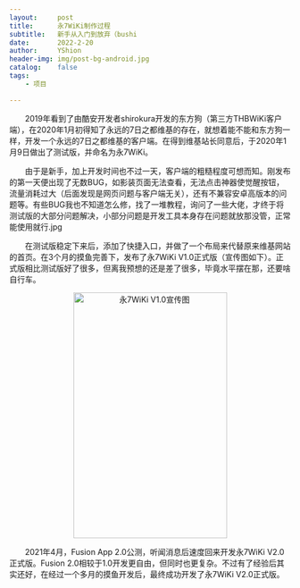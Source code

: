 ```yaml
---
layout:     post
title:      永7WiKi制作过程
subtitle:   新手从入门到放弃（bushi
date:       2022-2-20
author:     YShion
header-img: img/post-bg-android.jpg
catalog:    false
tags:
    - 项目

---
```

&emsp;&emsp;2019年看到了由酷安开发者shirokura开发的东方狗（第三方THBWiKi客户端），在2020年1月初得知了永远的7日之都维基的存在，就想着能不能和东方狗一样，开发一个永远的7日之都维基的客户端。在得到维基站长同意后，于2020年1月9日做出了测试版，并命名为永7WiKi。

&emsp;&emsp;由于是新手，加上开发时间也不过一天，客户端的粗糙程度可想而知。刚发布的第一天便出现了无数BUG，如影装页面无法查看，无法点击神器使觉醒按钮，流量消耗过大（后面发现是网页问题与客户端无关），还有不兼容安卓高版本的问题等。有些BUG我也不知道怎么修，找了一堆教程，询问了一些大佬，才终于将测试版的大部分问题解决，小部分问题是开发工具本身存在问题就放那没管，正常能使用就行.jpg

&emsp;&emsp;在测试版稳定下来后，添加了快捷入口，并做了一个布局来代替原来维基网站的首页。在3个月的摸鱼完善下，发布了永7WiKi V1.0正式版（宣传图如下）。正式版相比测试版好了很多，但离我预想的还是差了很多，毕竟水平摆在那，还要啥自行车。

<div align=center><img width="275" height="440" alt="永7WiKi V1.0宣传图" src="https://ys-yorigamishion.github.io/img/post-bg-F7WIKi1.0.jpg"/></div>

&emsp;&emsp;2021年4月，Fusion App 2.0公测，听闻消息后速度回来开发永7WiKi V2.0正式版。Fusion 2.0相较于1.0开发更自由，但同时也更复杂。不过有了经验后其实还好，在经过一个多月的摸鱼开发后，最终成功开发了永7WiKi V2.0正式版。
